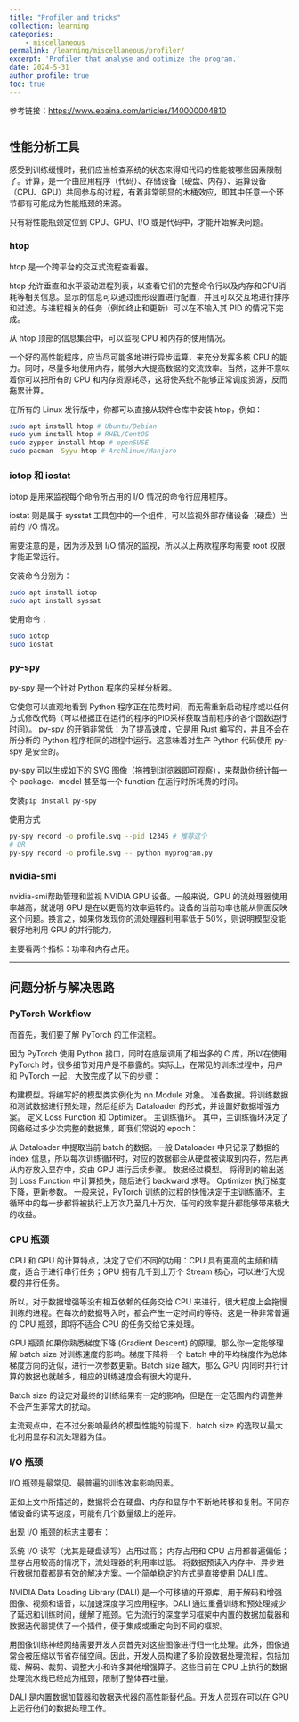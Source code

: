 ```yaml
---
title: "Profiler and tricks"
collection: learning
categories:
    - miscellaneous
permalink: /learning/miscellaneous/profiler/
excerpt: 'Profiler that analyse and optimize the program.'
date: 2024-5-31
author_profile: true
toc: true
---
```


参考链接：https://www.ebaina.com/articles/140000004810

# 
## 性能分析工具
感受到训练缓慢时，我们应当检查系统的状态来得知代码的性能被哪些因素限制了。计算，是一个由应用程序（代码）、存储设备（硬盘、内存）、运算设备（CPU、GPU）共同参与的过程，有着非常明显的木桶效应，即其中任意一个环节都有可能成为性能瓶颈的来源。

只有将性能瓶颈定位到 CPU、GPU、I/O 或是代码中，才能开始解决问题。
### htop
htop 是一个跨平台的交互式流程查看器。

htop 允许垂直和水平滚动进程列表，以查看它们的完整命令行以及内存和CPU消耗等相关信息。显示的信息可以通过图形设置进行配置，并且可以交互地进行排序和过滤。与进程相关的任务（例如终止和更新）可以在不输入其 PID 的情况下完成。

从 htop 顶部的信息集合中，可以监视 CPU 和内存的使用情况。

一个好的高性能程序，应当尽可能多地进行异步运算，来充分发挥多核 CPU 的能力。同时，尽量多地使用内存，能够大大提高数据的交流效率。当然，这并不意味着你可以把所有的 CPU 和内存资源耗尽，这将使系统不能够正常调度资源，反而拖累计算。

在所有的 Linux 发行版中，你都可以直接从软件仓库中安装 htop，例如：

```bash
sudo apt install htop # Ubuntu/Debian
sudo yum install htop # RHEL/CentOS
sudo zypper install htop # openSUSE
sudo pacman -Syyu htop # Archlinux/Manjaro
```

### iotop 和 iostat

iotop 是用来监视每个命令所占用的 I/O 情况的命令行应用程序。

iostat 则是属于 sysstat 工具包中的一个组件，可以监视外部存储设备（硬盘）当前的 I/O 情况。

需要注意的是，因为涉及到 I/O 情况的监视，所以以上两款程序均需要 root 权限才能正常运行。

安装命令分别为：
```bash
sudo apt install iotop
sudo apt install syssat
```
使用命令：
```bash
sudo iotop
sudo iostat
```
### py-spy
py-spy 是一个针对 Python 程序的采样分析器。

它使您可以直观地看到 Python 程序正在花费时间，而无需重新启动程序或以任何方式修改代码（可以根据正在运行的程序的PID采样获取当前程序的各个函数运行时间）。 py-spy 的开销非常低：为了提高速度，它是用 Rust 编写的，并且不会在所分析的 Python 程序相同的进程中运行。这意味着对生产 Python 代码使用 py-spy 是安全的。

py-spy 可以生成如下的 SVG 图像（拖拽到浏览器即可观察），来帮助你统计每一个 package、model 甚至每一个 function 在运行时所耗费的时间。

安装`pip install py-spy`

使用方式
```bash
py-spy record -o profile.svg --pid 12345 # 推荐这个
# OR
py-spy record -o profile.svg -- python myprogram.py
```
### nvidia-smi
nvidia-smi帮助管理和监视 NVIDIA GPU 设备。一般来说，GPU 的流处理器使用率越高，就说明 GPU 是在以更高的效率运转的。设备的当前功率也能从侧面反映这个问题。换言之，如果你发现你的流处理器利用率低于 50%，则说明模型没能很好地利用 GPU 的并行能力。

主要看两个指标：功率和内存占用。

-------

## 问题分析与解决思路

### PyTorch Workflow
而首先，我们要了解 PyTorch 的工作流程。

因为 PyTorch 使用 Python 接口，同时在底层调用了相当多的 C 库，所以在使用 PyTorch 时，很多细节对用户是不暴露的。实际上，在常见的训练过程中，用户和 PyTorch 一起，大致完成了以下的步骤：

构建模型。将编写好的模型类实例化为 nn.Module 对象。
准备数据。将训练数据和测试数据进行预处理，然后组织为 Dataloader 的形式，并设置好数据增强方案。
定义 Loss Function 和 Optimizer。
主训练循环。
其中，主训练循环决定了网络经过多少次完整的数据集，即我们常说的 epoch：

从 Dataloader 中提取当前 batch 的数据。一般 Dataloader 中只记录了数据的 index 信息，所以每次训练循环时，对应的数据都会从硬盘被读取到内存，然后再从内存放入显存中，交由 GPU 进行后续步骤。
数据经过模型。
将得到的输出送到 Loss Function 中计算损失，随后进行 backward 求导。
Optimizer 执行梯度下降，更新参数。
一般来说，PyTorch 训练的过程的快慢决定于主训练循环。主循环中的每一步都将被执行上万次乃至几十万次，任何的效率提升都能够带来极大的收益。

### CPU 瓶颈
CPU 和 GPU 的计算特点，决定了它们不同的功用：CPU 具有更高的主频和精度，适合于进行串行任务；GPU 拥有几千到上万个 Stream 核心，可以进行大规模的并行任务。

所以，对于数据增强等没有相互依赖的任务交给 CPU 来进行，很大程度上会拖慢训练的进程。在每次的数据导入时，都会产生一定时间的等待。这是一种非常普遍的 CPU 瓶颈，即将不适合 CPU 的任务交给它来处理。

GPU 瓶颈
如果你熟悉梯度下降 (Gradient Descent) 的原理，那么你一定能够理解 batch size 对训练速度的影响。梯度下降将一个 batch 中的平均梯度作为总体梯度方向的近似，进行一次参数更新。Batch size 越大，那么 GPU 内同时并行计算的数据也就越多，相应的训练速度会有很大的提升。

Batch size 的设定对最终的训练结果有一定的影响，但是在一定范围内的调整并不会产生非常大的扰动。

主流观点中，在不过分影响最终的模型性能的前提下，batch size 的选取以最大化利用显存和流处理器为佳。

### I/O 瓶颈
I/O 瓶颈是最常见、最普遍的训练效率影响因素。

正如上文中所描述的，数据将会在硬盘、内存和显存中不断地转移和复制。不同存储设备的读写速度，可能有几个数量级上的差异。

出现 I/O 瓶颈的标志主要有：

系统 I/O 读写（尤其是硬盘读写）占用过高；
内存占用和 CPU 占用都普遍偏低；
显存占用较高的情况下，流处理器的利用率过低。
将数据预读入内存中、异步进行数据加载都是有效的解决方案。一个简单稳定的方式是直接使用 DALI 库。

NVIDIA Data Loading Library (DALI) 是一个可移植的开源库，用于解码和增强图像、视频和语音，以加速深度学习应用程序。DALI 通过重叠训练和预处理减少了延迟和训练时间，缓解了瓶颈。它为流行的深度学习框架中内置的数据加载器和数据迭代器提供了一个插件，便于集成或重定向到不同的框架。

用图像训练神经网络需要开发人员首先对这些图像进行归一化处理。此外，图像通常会被压缩以节省存储空间。因此，开发人员构建了多阶段数据处理流程，包括加载、解码、裁剪、调整大小和许多其他增强算子。这些目前在 CPU 上执行的数据处理流水线已经成为瓶颈，限制了整体吞吐量。

DALI 是内置数据加载器和数据迭代器的高性能替代品。开发人员现在可以在 GPU 上运行他们的数据处理工作。